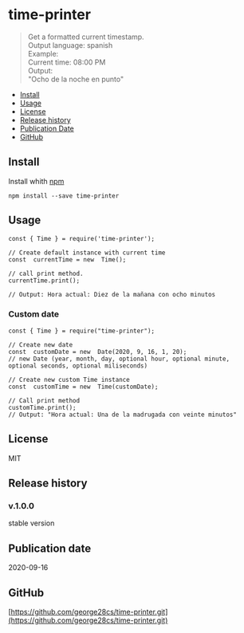 # time-printer
>Get a formatted current timestamp.  
Output language: spanish  
Example:  
Current time: 08:00 PM  
Output:  
"Ocho de la noche en punto"  

 - [Install](#install)
 - [Usage](#usage)
 - [License](#license)
 - [Release history](#release-history)
 - [Publication Date](#publication-date)
 - [GitHub](#github)

##	Install
Install whith [npm](https://www.npmjs.com/) 

    npm install --save time-printer

## Usage

    const { Time } = require('time-printer');
    
    // Create default instance with current time
    const  currentTime = new  Time();
    
    // call print method.
    currentTime.print();
    
    // Output: Hora actual: Diez de la mañana con ocho minutos

### Custom date

    const { Time } = require("time-printer");

    // Create new date
    const  customDate = new  Date(2020, 9, 16, 1, 20);
    // new Date (year, month, day, optional hour, optional minute, optional seconds, optional miliseconds)
    
    // Create new custom Time instance
    const  customTime = new  Time(customDate);
    
    // Call print method
    customTime.print();
    // Output: "Hora actual: Una de la madrugada con veinte minutos"


## License
MIT

## Release history
### v.1.0.0
stable version

## Publication date
2020-09-16

## GitHub
[https://github.com/george28cs/time-printer.git](https://github.com/george28cs/time-printer.git)
